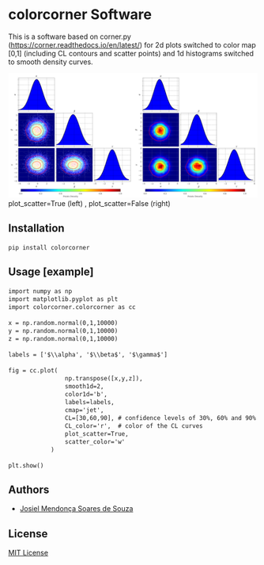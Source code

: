 # colorcorner Software

This is a software based on corner.py (https://corner.readthedocs.io/en/latest/)
for 2d plots switched to color map [0,1] (including CL contours and scatter points) 
and 1d histograms switched to smooth density curves.


![Figure Examples](https://raw.githubusercontent.com/jmsdsouzaPhD/colorcorner/main/figures/2plots.png)
plot_scatter=True (left) , plot_scatter=False (right)

## Installation
    pip install colorcorner
    
## Usage [example]
    import numpy as np
    import matplotlib.pyplot as plt
    import colorcorner.colorcorner as cc
    
    x = np.random.normal(0,1,10000)
    y = np.random.normal(0,1,10000)
    z = np.random.normal(0,1,10000)
    
    labels = ['$\\alpha', '$\\beta$', '$\gamma$']
    
    fig = cc.plot(
                    np.transpose([x,y,z]), 
                    smooth1d=2,
                    color1d='b',
                    labels=labels,
                    cmap='jet',
                    CL=[30,60,90], # confidence levels of 30%, 60% and 90%
                    CL_color='r',  # color of the CL curves
                    plot_scatter=True,
                    scatter_color='w'
                )
    
    plt.show()
    
## Authors

- [Josiel Mendonça Soares de Souza](https://github.com/jmsdsouzaPhD)

## License

[MIT License](LICENSE)